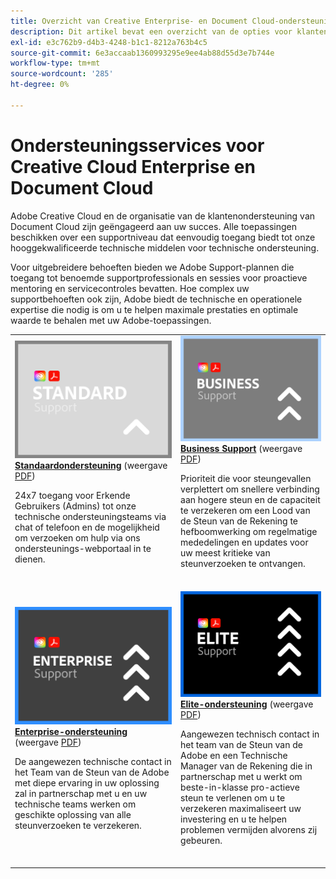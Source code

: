 ```yaml
---
title: Overzicht van Creative Enterprise- en Document Cloud-ondersteuningsservices
description: Dit artikel bevat een overzicht van de opties voor klantenondersteuning voor Adobe Creative Cloud en Document Cloud. Deze opties zijn onder andere Standard, Business, Enterprise en Elite.
exl-id: e3c762b9-d4b3-4248-b1c1-8212a763b4c5
source-git-commit: 6e3accaab1360993295e9ee4ab88d55d3e7b744e
workflow-type: tm+mt
source-wordcount: '285'
ht-degree: 0%

---
```


# Ondersteuningsservices voor Creative Cloud Enterprise en Document Cloud

Adobe Creative Cloud en de organisatie van de klantenondersteuning van Document Cloud zijn geëngageerd aan uw succes. Alle toepassingen beschikken over een supportniveau dat eenvoudig toegang biedt tot onze hooggekwalificeerde technische middelen voor technische ondersteuning.

Voor uitgebreidere behoeften bieden we Adobe Support-plannen die toegang tot benoemde supportprofessionals en sessies voor proactieve mentoring en servicecontroles bevatten. Hoe complex uw supportbehoeften ook zijn, Adobe biedt de technische en operationele expertise die nodig is om u te helpen maximale prestaties en optimale waarde te behalen met uw Adobe-toepassingen.

<table style="table-layout:fixed">
<tr>
  <td>
    <a href="dme-standard.md">
    <img alt="Standaard" src="assets/STANDARDSupportThumbnailCC.png"/>
    </a>
    <div>
    <a href="dme-standard.md"><strong>Standaardondersteuning</strong></a> (weergave <a href="assets/DMeStandardSupportDatasheet_2022.pdf" target="_blank">PDF</a>)
    </div>
    <p>24x7 toegang voor Erkende Gebruikers (Admins) tot onze technische ondersteuningsteams via chat of telefoon en de mogelijkheid om verzoeken om hulp via ons ondersteunings-webportaal in te dienen. </p>
    <br>
  </td>
  <td>
    <a href="dme-business.md">
      <img alt="Zakelijk" src="assets/BusinessSupportThumbnailCC.png">
    </a>
    <div>
    <a href="dme-business.md"><strong>Business Support</strong></a> (weergave <a href="assets/DMeBusinessSupportDatasheet_2022.pdf" target="_blank">PDF</a>)
    </div>
    <p>Prioriteit die voor steungevallen verplettert om snellere verbinding aan hogere steun en de capaciteit te verzekeren om een Lood van de Steun van de Rekening te hefboomwerking om regelmatige mededelingen en updates voor uw meest kritieke van steunverzoeken te ontvangen.</p>
    <br>
  </td>
</tr>
<tr>
  <td>
    <a href="dme-enterprise.md">
    <img alt="Enterprise" src="assets/EnterpriseSupportThumbnailxx.png"/>
    </a>
    <div>
    <a href="dme-enterprise.md"><strong>Enterprise-ondersteuning</strong></a> (weergave <a href="assets/DMeEnterpriseSupportDatasheet_2022.pdf" target="_blank">PDF</a>)
    </div>
    <p>De aangewezen technische contact in het Team van de Steun van de Adobe met diepe ervaring in uw oplossing zal in partnerschap met u en uw technische teams werken om geschikte oplossing van alle steunverzoeken te verzekeren.</p>
    <br>
  </td>
  <td>
    <a href="dme-elite.md">
      <img alt="Elite" src="assets/EliteSupportThumbnailcc.png">
    </a>
    <div>
    <a href="dme-elite.md"><strong>Elite-ondersteuning</strong></a> (weergave <a href="assets/DMeEliteSupportDatasheet_2022.pdf" target="_blank">PDF</a>)
    </div>
    <p>Aangewezen technisch contact in het team van de Steun van de Adobe en een Technische Manager van de Rekening die in partnerschap met u werkt om beste-in-klasse pro-actieve steun te verlenen om u te verzekeren maximaliseert uw investering en u te helpen problemen vermijden alvorens zij gebeuren.</p>
    <br>
  </td>
</tr>
</table>

